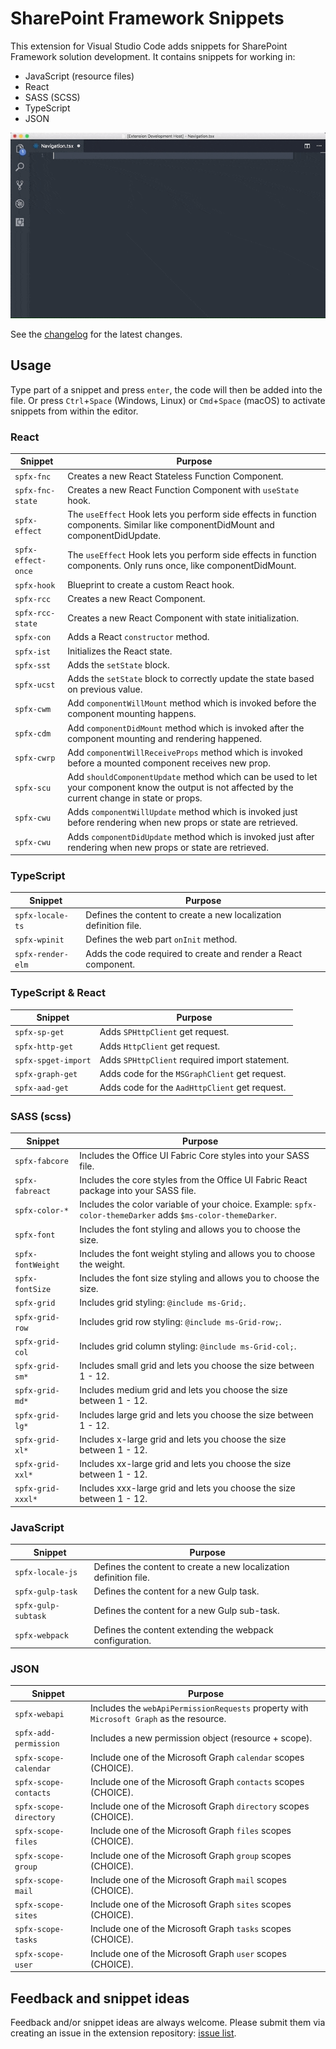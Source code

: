 # SharePoint Framework Snippets

This extension for Visual Studio Code adds snippets for SharePoint Framework solution development. It contains snippets for working in:
- JavaScript (resource files)
- React
- SASS (SCSS)
- TypeScript
- JSON

![Extension usage](./assets/spfx-snippet-demo.gif)

See the [changelog](./CHANGELOG.md) for the latest changes.

## Usage

Type part of a snippet and press `enter`, the code will then be added into the file. Or press `Ctrl`+`Space` (Windows, Linux) or `Cmd`+`Space` (macOS) to activate snippets from within the editor.

### React

| Snippet | Purpose |
|---------|---------|
| `spfx-fnc` | Creates a new React Stateless Function Component. |
| `spfx-fnc-state` | Creates a new React Function Component with `useState` hook. |
| `spfx-effect` | The `useEffect` Hook lets you perform side effects in function components. Similar like componentDidMount and componentDidUpdate. |
| `spfx-effect-once` | The `useEffect` Hook lets you perform side effects in function components. Only runs once, like componentDidMount. |
| `spfx-hook` | Blueprint to create a custom React hook. |
| `spfx-rcc` | Creates a new React Component. |
| `spfx-rcc-state` | Creates a new React Component with state initialization. |
| `spfx-con` | Adds a React `constructor` method. |
| `spfx-ist` | Initializes the React state. |
| `spfx-sst` | Adds the `setState` block. |
| `spfx-ucst` | Adds the `setState` block to correctly update the state based on previous value. |
| `spfx-cwm` | Add `componentWillMount` method which is invoked before the component mounting happens. |
| `spfx-cdm` | Add `componentDidMount` method which is invoked after the component mounting and rendering happened. |
| `spfx-cwrp` | Add `componentWillReceiveProps` method which is invoked before a mounted component receives new prop. |
| `spfx-scu` | Add `shouldComponentUpdate` method which can be used to let your component know the output is not affected by the current change in state or props. |
| `spfx-cwu` | Adds `componentWillUpdate` method which is invoked just before rendering when new props or state are retrieved. |
| `spfx-cwu` | Adds `componentDidUpdate` method which is invoked just after rendering when new props or state are retrieved. |

### TypeScript

| Snippet | Purpose |
|---------|---------|
| `spfx-locale-ts` | Defines the content to create a new localization definition file. |
| `spfx-wpinit` | Defines the web part `onInit` method. |
| `spfx-render-elm` | Adds the code required to create and render a React component. |

### TypeScript & React

| Snippet | Purpose |
|---------|---------|
| `spfx-sp-get` | Adds `SPHttpClient` get request. |
| `spfx-http-get` | Adds `HttpClient` get request. |
| `spfx-spget-import` | Adds `SPHttpClient` required import statement. |
| `spfx-graph-get` | Adds code for the `MSGraphClient` get request. |
| `spfx-aad-get` | Adds code for the `AadHttpClient` get request. |

### SASS (scss)

| Snippet | Purpose |
|---------|---------|
| `spfx-fabcore` | Includes the Office UI Fabric Core styles into your SASS file. |
| `spfx-fabreact` | Includes the core styles from the Office UI Fabric React package into your SASS file. |
| `spfx-color-*` | Includes the color variable of your choice. Example: `spfx-color-themeDarker` adds `$ms-color-themeDarker`. |
| `spfx-font` | Includes the font styling and allows you to choose the size. |
| `spfx-fontWeight` | Includes the font weight styling and allows you to choose the weight. |
| `spfx-fontSize` | Includes the font size styling and allows you to choose the size. |
| `spfx-grid` | Includes grid styling: `@include ms-Grid;`. |
| `spfx-grid-row` | Includes grid row styling: `@include ms-Grid-row;`. |
| `spfx-grid-col` | Includes grid column styling: `@include ms-Grid-col;`. |
| `spfx-grid-sm*` | Includes small grid and lets you choose the size between 1 - 12. |
| `spfx-grid-md*` | Includes medium grid and lets you choose the size between 1 - 12. |
| `spfx-grid-lg*` | Includes large grid and lets you choose the size between 1 - 12. |
| `spfx-grid-xl*` | Includes x-large grid and lets you choose the size between 1 - 12. |
| `spfx-grid-xxl*` | Includes xx-large grid and lets you choose the size between 1 - 12. |
| `spfx-grid-xxxl*` | Includes xxx-large grid and lets you choose the size between 1 - 12. |


### JavaScript

| Snippet | Purpose |
|---------|---------|
| `spfx-locale-js` | Defines the content to create a new localization definition file. |
| `spfx-gulp-task` | Defines the content for a new Gulp task. |
| `spfx-gulp-subtask` | Defines the content for a new Gulp sub-task. |
| `spfx-webpack` | Defines the content extending the webpack configuration. |

### JSON

| Snippet | Purpose |
|---------|---------|
| `spfx-webapi` | Includes the `webApiPermissionRequests` property with `Microsoft Graph` as the resource. |
| `spfx-add-permission` | Includes a new permission object (resource + scope). |
| `spfx-scope-calendar` | Include one of the Microsoft Graph `calendar` scopes (CHOICE). |
| `spfx-scope-contacts` | Include one of the Microsoft Graph `contacts` scopes (CHOICE). |
| `spfx-scope-directory` | Include one of the Microsoft Graph `directory` scopes (CHOICE). |
| `spfx-scope-files` | Include one of the Microsoft Graph `files` scopes (CHOICE). |
| `spfx-scope-group` | Include one of the Microsoft Graph `group` scopes (CHOICE). |
| `spfx-scope-mail` | Include one of the Microsoft Graph `mail` scopes (CHOICE). |
| `spfx-scope-sites` | Include one of the Microsoft Graph `sites` scopes (CHOICE). |
| `spfx-scope-tasks` | Include one of the Microsoft Graph `tasks` scopes (CHOICE). |
| `spfx-scope-user` | Include one of the Microsoft Graph `user` scopes (CHOICE). |

## Feedback and snippet ideas

Feedback and/or snippet ideas are always welcome. Please submit them via creating an issue in the extension repository: [issue list](https://github.com/estruyf/vscode-spfx-snippets/issues).